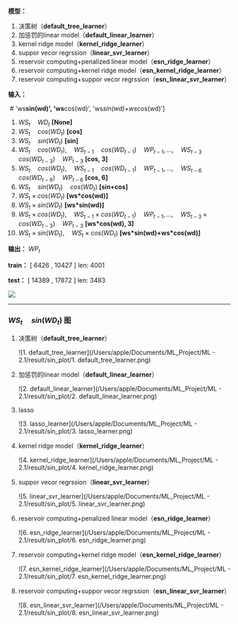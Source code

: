 **模型：**

1. 决策树（**default_tree_learner**）
2. 加惩罚的linear model（**default_linear_learner**）
3. kernel ridge model（**kernel_ridge_learner**）
4. suppor vecor regrssion（**linear_svr_learner**）
5. reservoir computing+penalized linear model（**esn_ridge_learner**）
6. reservoir computing+kernel ridge model（**esn_kernel_ridge_learner**）
7. reservoir computing+suppor vecor regrssion（**esn_linear_svr_learner**）

**输入：**

​    \#                           'ws**sin(wd)', 'ws**cos(wd)', 'ws*sin(wd)+ws*cos(wd)']

1. $WS_{t} \quad WD_{t}$ **[None]**
2. $WS_{t} \quad cos(WD_{t})$ **[cos]**
3. $WS_{t} \quad sin(WD_{t})$ **[sin]**
4. $WS_{t} \quad cos(WD_{t}), \quad WS_{t-1} \quad cos(WD_{t-1}) \quad WP_{t-1},..., \quad WS_{t-3} \quad cos(WD_{t-3}) \quad WP_{t-3}$ **[cos, 3]**
5. $WS_{t} \quad cos(WD_{t}), \quad WS_{t-1} \quad cos(WD_{t-1}) \quad WP_{t-1},...,  \quad WS_{t-6} \quad cos(WD_{t-6}) \quad WP_{t-6}$ **[cos, 6]**
6. $WS_{t} \quad sin(WD_{t}) \quad cos(WD_{t})$ **[sin+cos]**
7. $WS_{t} \times cos(WD_{t})$ **[ws*cos(wd)]**
8. $WS_{t} \times sin(WD_{t})$ **[ws*sin(wd)]**
9. $WS_{t} \times cos(WD_{t}), \quad WS_{t-1} \times cos(WD_{t-1}) \quad WP_{t-1},..., \quad WS_{t-3} \times cos(WD_{t-3}) \quad WP_{t-3}$ **[ws*cos(wd), 3]**
10. $WS_{t} \times sin(WD_{t}), \quad WS_{t} \times cos(WD_{t})$ **[ws\*sin(wd)+ws\*cos(wd)]**

**输出：** $WP_{t}$

**train：** [ 6426 , 10427 ] len: 4001

**test：** [ 14389 , 17872 ] len: 3483

<img style="float:center" src="https://x1a-alioss.oss-cn-shenzhen.aliyuncs.com/Unknown.png">

---

### $WS_{t} \quad sin(WD_{t})$ 图

1. 决策树（**default_tree_learner**）

   ![1. default_tree_learner](/Users/apple/Documents/ML_Project/ML - 2.1/result/sin_plot/1. default_tree_learner.png)

   

2. 加惩罚的linear model（**default_linear_learner**）

   ![2. default_linear_learner](/Users/apple/Documents/ML_Project/ML - 2.1/result/sin_plot/2. default_linear_learner.png)

3. lasso

   ![3. lasso_learner](/Users/apple/Documents/ML_Project/ML - 2.1/result/sin_plot/3. lasso_learner.png)

4. kernel ridge model（**kernel_ridge_learner**）

   ![4. kernel_ridge_learner](/Users/apple/Documents/ML_Project/ML - 2.1/result/sin_plot/4. kernel_ridge_learner.png)

5. suppor vecor regrssion（**linear_svr_learner**）

   ![5. linear_svr_learner](/Users/apple/Documents/ML_Project/ML - 2.1/result/sin_plot/5. linear_svr_learner.png)

6. reservoir computing+penalized linear model（**esn_ridge_learner**）

   ![6. esn_ridge_learner](/Users/apple/Documents/ML_Project/ML - 2.1/result/sin_plot/6. esn_ridge_learner.png)

7. reservoir computing+kernel ridge model（**esn_kernel_ridge_learner**）

   ![7. esn_kernel_ridge_learner](/Users/apple/Documents/ML_Project/ML - 2.1/result/sin_plot/7. esn_kernel_ridge_learner.png)

8. reservoir computing+suppor vecor regrssion（**esn_linear_svr_learner**）

   ![8. esn_linear_svr_learner](/Users/apple/Documents/ML_Project/ML - 2.1/result/sin_plot/8. esn_linear_svr_learner.png)



